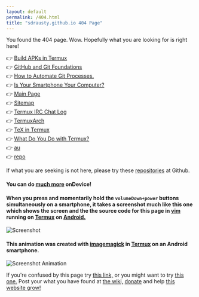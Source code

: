 ```yaml
---
layout: default
permalink: /404.html
title: "sdrausty.github.io 404 Page"
---
```


You found the 404 page. Wow. Hopefully what you are looking for is right here!

👉 [Build APKs in Termux](../buildAPKs)<br>
👉 [GitHub and Git Foundations](../pages/ggf)<br>
👉 [How to Automate Git Processes.](../pages/htgp)<br>
👉 [Is Your Smartphone Your Computer?](../pages/ysyc)<br>
👉 [Main Page](./index)<br>
👉 [Sitemap](../sitemap)<br>
👉 [Termux IRC Chat Log](../logs/ircFreenodeTermuxWeechatlog)<br>
👉 [TermuxArch](../TermuxArch)<br>
👉 [TeX in Termux](../pages/tit)<br>
👉 [What Do You Do with Termux?](../pages/tf)<br>
👉 [au](../au)<br>
👉 [repo](../repo)<br>

If what you are seeking is not here, please try these [repositories](https://github.com/sdrausty?tab=repositories) at Github.

#### You can do [much more](https://sdrausty.github.io/pages/more.html) onDevice!

#### When you press and momentarily hold the `volumeDown+power` buttons simultaneously on a smartphone, it takes a screenshot much like this one which shows the screen and the the source code for this page in [vim](http://www.vim.org/git.php) running on [Termux](https://sdrausty.github.io/pages/asac.html) on [Android.](https://source.android.com/)

![Screenshot](https://sdrausty.github.io/bitpics/404.png)

#### This animation was created with [imagemagick](https://sdrausty.github.io/pages/im.html) in [Termux](https://sdrausty.github.io/pages/asac.html) on an Android smartphone.

![Screenshot Animation](https://sdrausty.github.io/bitpics/ps1.gif)

If you're confused by this page try [this link,](http://tldp.org/) or you might want to try [this one.](https://www.debian.org/doc/) Post your what you have found at [the wiki,](https://github.com/sdrausty/sdrausty.github.io/wiki) [donate](https://sdrausty.github.io/pages/donate.md) and help [this website grow!](https://sdrausty.github.io/)

